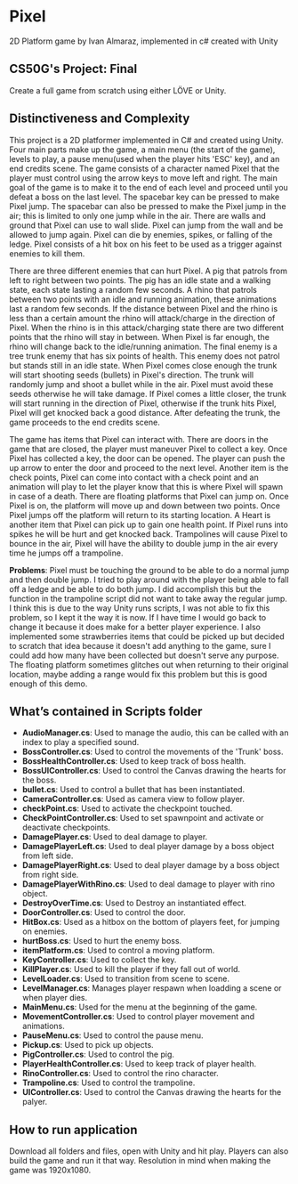# Pixel
2D Platform game by Ivan Almaraz, implemented in c# created with Unity

## CS50G's Project: Final
Create a full game from scratch using either LÖVE or Unity.

## Distinctiveness and Complexity
This project is a 2D platformer implemented in C# and created using Unity. Four main parts make up the game, a main menu (the start of the game), levels to play, a pause menu(used when the player hits 'ESC' key), and an end credits scene. The game consists of a character named Pixel that the player must control using the arrow keys to move left and right. The main goal of the game is to make it to the end of each level and proceed until you defeat a boss on the last level. The spacebar key can be pressed to make Pixel jump. The spacebar can also be pressed to make the Pixel jump in the air; this is limited to only one jump while in the air. There are walls and ground that Pixel can use to wall slide. Pixel can jump from the wall and be allowed to jump again. Pixel can die by enemies, spikes, or falling of the ledge. Pixel consists of a hit box on his feet to be used as a trigger against enemies to kill them.
    
There are three different enemies that can hurt Pixel. A pig that patrols from left to right between two points. The pig has an idle state and a walking state, each state lasting a random few seconds. A rhino that patrols between two points with an idle and running animation, these animations last a random few seconds. If the distance between Pixel and the rhino is less than a certain amount the rhino will attack/charge in the direction of Pixel. When the rhino is in this attack/charging state there are two different points that the rhino will stay in between. When Pixel is far enough, the rhino will change back to the idle/running animation. The final enemy is a tree trunk enemy that has six points of health. This enemy does not patrol but stands still in an idle state. When Pixel comes close enough the trunk will start shooting seeds (bullets) in Pixel's direction. The trunk will randomly jump and shoot a bullet while in the air. Pixel must avoid these seeds otherwise he will take damage. If Pixel comes a little closer, the trunk will start running in the direction of Pixel, otherwise if the trunk hits Pixel, Pixel will get knocked back a good distance. After defeating the trunk, the game proceeds to the end credits scene.

The game has items that Pixel can interact with. There are doors in the game that are closed, the player must maneuver Pixel to collect a key. Once Pixel has collected a key, the door can be opened. The player can push the up arrow to enter the door and proceed to the next level. Another item is the check points, Pixel can come into contact with a check point and an animation will play to let the player know that this is where Pixel will spawn in case of a death. There are floating platforms that Pixel can jump on. Once Pixel is on, the platform will move up and down between two points. Once Pixel jumps off the platform will return to its starting location. A Heart is another item that Pixel can pick up to gain one health point. If Pixel runs into spikes he will be hurt and get knocked back. Trampolines will cause Pixel to bounce in the air, Pixel will have the ability to double jump in the air every time he jumps off a trampoline.

**Problems**: Pixel must be touching the ground to be able to do a normal jump and then double jump. I tried to play around with the player being able to fall off a ledge and be able to do both jump. I did accomplish this but the function in the trampoline script did not want to take away the regular jump. I think this is due to the way Unity runs scripts, I was not able to fix this problem, so I kept it the way it is now. If I have time I would go back to change it because it does make for a better player experience. I also implemented some strawberries items that could be picked up but decided to scratch that idea because it doesn't add anything to the game, sure I could add how many have been collected but doesn't serve any purpose. The floating platform sometimes glitches out when returning to their original location, maybe adding a range would fix this problem but this is  good enough of this demo.  

## What’s contained in Scripts folder
- **AudioManager.cs**: Used to manage the audio, this can be called with an index to play a specified sound.
- **BossController.cs**: Used to control the movements of the 'Trunk' boss.
- **BossHealthController.cs**: Used to keep track of boss health.
- **BossUIController.cs**: Used to control the Canvas drawing the hearts for the boss.
- **bullet.cs**: Used to control a bullet that has been instantiated.
- **CameraController.cs**: Used as camera view to follow player.
- **checkPoint.cs**: Used to activate the checkpoint touched.
- **CheckPointController.cs**: Used to set spawnpoint and activate or deactivate checkpoints.
- **DamagePlayer.cs**: Used to deal damage to player.
- **DamagePlayerLeft.cs**: Used to deal player damage by a boss object from left side.
- **DamagePlayerRight.cs**: Used to deal player damage by a boss object from right side.
- **DamagePlayerWithRino.cs**: Used to deal damage to player with rino object.
- **DestroyOverTime.cs**: Used to Destroy an instantiated effect.
- **DoorController.cs**: Used to control the door.
- **HitBox.cs**: Used as a hitbox on the bottom of players feet, for jumping on enemies.
- **hurtBoss.cs**: Used to hurt the enemy boss.
- **itemPlatform.cs**: Used to control a moving platform.
- **KeyController.cs**: Used to collect the key.
- **KillPlayer.cs**: Used to kill the player if they fall out of world.
- **LevelLoader.cs**: Used to transition from scene to scene.
- **LevelManager.cs**: Manages player respawn when loadding a scene or when player dies.
- **MainMenu.cs**: Used for the menu at the beginning of the game.
- **MovementController.cs**: Used to control player movement and animations.
- **PauseMenu.cs**: Used to control the pause menu.
- **Pickup.cs**: Used to pick up objects.
- **PigController.cs**: Used to control the pig.
- **PlayerHealthController.cs**: Used to keep track of player health.
- **RinoController.cs**: Used to control the rino character.
- **Trampoline.cs**: Used to control the trampoline.
- **UIController.cs**: Used to control the Canvas drawing the hearts for the palyer.


## How to run application
Download all folders and files, open with Unity and hit play. Players can also build the game and run it that way. Resolution in mind when making the game was 1920x1080.
 